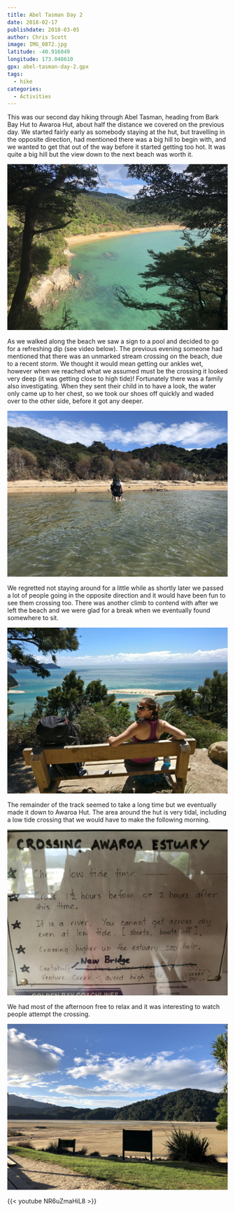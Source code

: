 ```yaml
---
title: Abel Tasman Day 2
date: 2018-02-17
publishdate: 2018-03-05
author: Chris Scott
image: IMG_0872.jpg
latitude: -40.916049
longitude: 173.048610
gpx: abel-tasman-day-2.gpx
tags:
  - hike
categories:
  - Activities
---
```


This was our second day hiking through Abel Tasman, heading from Bark Bay Hut to Awaroa Hut, about half the distance we covered on the previous day.
We started fairly early as somebody staying at the hut, but travelling in the opposite direction, had mentioned there was a big hill to begin with, and we wanted to get that out of the way before it started getting too hot.
It was quite a big hill but the view down to the next beach was worth it.

![Beach](IMG_0876.jpg)

As we walked along the beach we saw a sign to a pool and decided to go for a refreshing dip (see video below).
The previous evening someone had mentioned that there was an unmarked stream crossing on the beach, due to a recent storm.
We thought it would mean getting our ankles wet, however when we reached what we assumed must be the crossing it looked very deep (it was getting close to high tide)!
Fortunately there was a family also investigating.
When they sent their child in to have a look, the water only came up to her chest, so we took our shoes off quickly and waded over to the other side, before it got any deeper.

![Stream crossing](IMG_0879.jpg)

We regretted not staying around for a little while as shortly later we passed a lot of people going in the opposite direction and it would have been fun to see them crossing too.
There was another climb to contend with after we left the beach and we were glad for a break when we eventually found somewhere to sit.

![Bench with a view](IMG_20180217_130101.jpg)

The remainder of the track seemed to take a long time but we eventually made it down to Awaroa Hut.
The area around the hut is very tidal, including a low tide crossing that we would have to make the following morning.

![Low tide crossing information](IMG_0916.jpg)

We had most of the afternoon free to relax and it was interesting to watch people attempt the crossing.

![Estuary crossing at low tide](IMG_0912.jpg)

{{< youtube NR6uZmaHiL8 >}}
